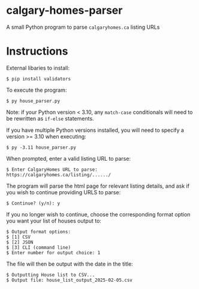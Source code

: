 # calgary-homes-parser
A small Python program to parse `calgaryhomes.ca` listing URLs


Instructions
============
External libaries to install:

    $ pip install validators

To execute the program:

    $ py house_parser.py

Note: if your Python version < 3.10, any `match-case` conditionals will need to be rewritten as `if-else` statements.

If you have multiple Python versions installed, you will need to specify a version >= 3.10 when executing:

    $ py -3.11 house_parser.py

When prompted, enter a valid listing URL to parse:

    $ Enter CalgaryHomes URL to parse: https://calgaryhomes.ca/listing/....../

The program will parse the html page for relevant listing details, and ask if you wish to continue providing URLS to parse:

    $ Continue? (y/n): y

If you no longer wish to continue, choose the corresponding format option you want your list of houses output to:

    $ Output format options:
    $ [1] CSV
    $ [2] JSON
    $ [3] CLI (command line)
    $ Enter number for output choice: 1

The file will then be output with the date in the title:

    $ Outputting House list to CSV...
    $ Output file: house_list_output_2025-02-05.csv

